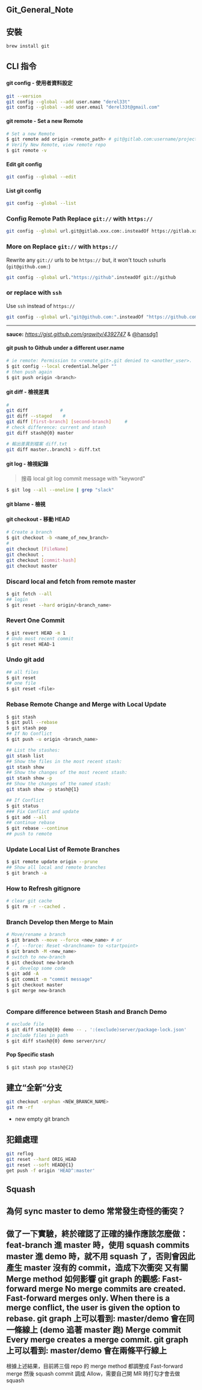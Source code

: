 ## Git_General_Note



## 安裝

```bash
brew install git
```

## CLI 指令 

#### git config - 使用者資料設定

```bash
git --version
git config --global --add user.name "derel33t"
git config --global --add user.email "derel33t@gmail.com"

```



#### git remote - Set a new Remote

```bash
# Set a new Remote
$ git remote add origin <remote_path> # git@gitlab.com:username/projectpath.git
# Verify New Remote, view remote repo
$ git remote -v
```

#### Edit git config
```bash
git config --global --edit
```

#### List git config
```bash
git config --global --list
```

### Config Remote Path Replace `git://` with `https://`
```bash
git config --global url.git@gitlab.xxx.com:.insteadOf https://gitlab.xxx.com/
```

### More on Replace `git://` with `https://`
Rewrite any `git://` urls to be `https://` but, it won't touch `ssh`urls (`git@github.com:`)

```sh
git config --global url."https://github".insteadOf git://github
```
 ### or replace with `ssh`
 Use `ssh` instead of `https://`
 
 ```sh
 git config --global url."git@github.com:".insteadOf "https://github.com/"
 ```

---
**sauce:** _https://gist.github.com/grawity/4392747_ & [@hansdg1](https://github.com/hansdg1)

#### git push to Github under a different user.name
```bash
# ie remote: Permission to <remote_git>.git denied to <another_user>.
$ git config --local credential.helper ""
# then push again
$ git push origin <branch>

```



#### git diff - 檢視差異

```bash
# 
git diff			#
git diff --staged	 #
git diff [first-branch] [second-branch]		#
# check difference: current and stash 
git diff stash@{0} master

# 輸出差異到檔案 diff.txt
git diff master..branch1 > diff.txt
```

#### git log - 檢視紀錄
> 搜尋 local git log commit message with "keyword"
```bash
$ git log --all --oneline | grep "slack"
```


#### git blame - 檢視



#### git checkout - 移動 HEAD

```bash
# Create a branch
$ git checkout -b <name_of_new_branch>
#
git checkout [FileName]
git checkout .
git checkout [commit-hash]
git checkout master
```



### Discard local and fetch from remote master

```bash
$ git fetch --all
## login 
$ git reset --hard origin/<branch_name>
```

### Revert One Commit

```bash
$ git revert HEAD -m 1
# Undo most recent commit
$ git reset HEAD-1
```

### Undo git add
```bash
## all files
$ git reset
## one file
$ git reset <file>
```

### Rebase Remote Change and Merge with Local Update 

```bash
$ git stash
$ git pull --rebase
$ git stash pop
## If No Conflict
$ git push -u origin <branch_name>

## List the stashes:
git stash list
## Show the files in the most recent stash:
git stash show
## Show the changes of the most recent stash:
git stash show -p
## Show the changes of the named stash:
git stash show -p stash@{1}

## If Conflict
$ git status
### Fix Conflict and update
$ git add --all
## continue rebase
$ git rebase --continue
## push to remote

```

### Update Local List of Remote Branches 
```bash
$ git remote update origin --prune
## Show all local and remote branches
$ git branch -a
```

### How to Refresh gitignore
```bash
# clear git cache
$ git rm -r --cached .
```


### Branch Develop then Merge to Main

```bash
# Move/rename a branch 
$ git branch --move --force <new_name> # or 
# -f, --force: Reset <branchname> to <startpoint>
$ git branch -M <new_name>
# switch to new-branch
$ git checkout new-branch
# .. develop some code
$ git add -A
$ git commit -m "commit message"
$ git checkout master
$ git merge new-branch
	
```

### Compare difference between Stash and Branch Demo

```bash
# exclude file
$ git diff stash@{0} demo -- . ':(exclude)server/package-lock.json'
# include files in path
$ git diff stash@{0} demo server/src/
```

#### Pop Specific stash

```bash
$ git stash pop stash@{2}
```



## 建立“全新”分支

```bash
git checkout -orphan <NEW_BRANCH_NAME>
git rm -rf

```

 * new empty git branch

   



## 犯錯處理

```bash
git reflog
git reset --hard ORIG_HEAD
git reset --soft HEAD@{1}
get push -f origin 'HEAD^:master'

```

## **Squash**

## **為何 sync master to demo 常常發生奇怪的衝突？**
做了一下實驗，終於確認了正確的操作應該怎麼做：
feat-branch 進 master 時，使用 squash commits
master 進 demo 時，就不用 squash 了，否則會因此產生 master 沒有的 commit，造成下次衝突
又有關 Merge method 如何影響 git graph 的觀感:
Fast-forward merge
No merge commits are created.
Fast-forward merges only.
When there is a merge conflict, the user is given the option to rebase.
git graph 上可以看到: master/demo 會在同一條線上 (demo 追著 master 跑)
Merge commit
Every merge creates a merge commit.
git graph 上可以看到: master/demo 會在兩條平行線上
---
根據上述結果，目前將三個 repo 的 merge method 都調整成 Fast-forward merge
然後 squash commit 調成 Allow，需要自己開  MR 時打勾才會去做 squash
